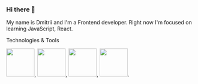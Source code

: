 ### Hi there 👋

My name is Dmitrii and I'm a Frontend developer. Right now I'm focused on learning JavaScript, React. 

Technologies & Tools
<p>
  <img style="width: 75px" src="https://cdn4.iconfinder.com/data/icons/logos-and-brands/512/187_Js_logo_logos-1024.png" />, <img style="width: 75px" src="https://cdn4.iconfinder.com/data/icons/logos-3/600/React.js_logo-1024.png" />, <img style="width: 75px" src="https://img.icons8.com/?size=512&id=jD-fJzVguBmw&format=png" />, <img style="width: 75px" src="https://user-images.githubusercontent.com/8939680/57233882-20344080-6fe5-11e9-9086-d20a955bed59.png" />.</p>
</p>


<!--
**DmitriiSublime/DmitriiSublime** is a ✨ _special_ ✨ repository because its `README.md` (this file) appears on your GitHub profile.

Here are some ideas to get you started:

- 🔭 I’m currently working on ...
- 🌱 I’m currently learning ...
- 👯 I’m looking to collaborate on ...
- 🤔 I’m looking for help with ...
- 💬 Ask me about ...
- 📫 How to reach me: ...
- 😄 Pronouns: ...
- ⚡ Fun fact: ...
-->
